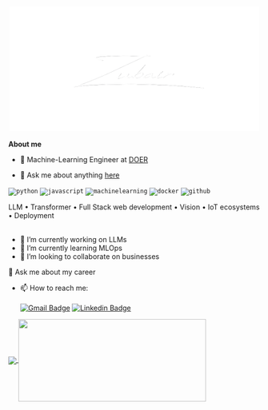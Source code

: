 <p align="center"><a href="https://zubaircrackscode.github.io"><img height="250px" width="500px" alt="Hello, I'm Zubair. I do open source!" src="./assets/gh-readme-header-transparent.png" /></a></p>


**About me**

- 💼 Machine-Learning Engineer at [DOER](http://doer.com.bd/)

- 💬 Ask me about anything [here](https://github.com/ZubairCracksCode/ZubairCracksCode/issues)

<code><img height="40" alt="python" src="https://img.icons8.com/?size=100&id=hZvpN3zV45Yf&format=png&color=000000"></code>
<code><img height="40" alt="javascript" src="https://img.icons8.com/?size=100&id=Nkym0Ujb8VGI&format=png&color=000000"></code>
<code><img height="40" alt="machinelearning" src="https://img.icons8.com/?size=100&id=66365&format=png&color=000000"></code>
<code><img height="40" alt="docker" src="https://img.icons8.com/?size=100&id=zFAYIdFZlGxP&format=png&color=000000"></code>
<code><img height="40" alt="github" src="https://img.icons8.com/?size=100&id=1kYzi9NIypqq&format=png&color=000000"></code>

LLM &bull; Transformer &bull; Full Stack web development &bull; Vision &bull; IoT ecosystems &bull; Deployment
<br> </br>
<!--
[![Gmail Badge](https://img.shields.io/badge/-Mail%20Me-c14438?style=flat&logo=Gmail&logoColor=white)](mailto:zubairazimmiazi@gmail.com) 
[![Linkedin Badge](https://img.shields.io/badge/-LinkedIn-0072b1?style=flat&logo=Linkedin&logoColor=white)](https://www.linkedin.com/in/zubair-azim-miazi/) [![Twitter Badge](https://img.shields.io/badge/Twitter-1DA1F2?style=flat&logo=twitter&logoColor=white)](https://twitter.com/not_bot_c) [![Reddit Badge](https://img.shields.io/badge/Reddit-FF4500?style=flat&logo=reddit&logoColor=white)](https://www.reddit.com/user/Dependent-Setting-12/) [![Facebook Badge](https://img.shields.io/badge/Facebook-1877F2?style=flat&logo=facebook&logoColor=white)](https://www.facebook.com/ZubairAzimMiazi/)
-->
<!--
**ZubairAzimMiazi/ZubairAzimMiazi** is a ✨ _special_ ✨ repository because its `README.md` (this file) appears on your GitHub profile.

Here are some ideas to get you started:

- 🔭 I’m currently working on ...
- 🌱 I’m currently learning ...
- 👯 I’m looking to collaborate on ...
- 🤔 I’m looking for help with ...
- 💬 Ask me about ...
- 📫 How to reach me: ...
- 😄 Pronouns: ...
- ⚡ Fun fact: ...
-->
- 🔭 I’m currently working on LLMs
- 🌱 I’m currently learning MLOps
- 👯 I’m looking to collaborate on businesses
  
💬 Ask me about my career
- 📫 How to reach me:
<br> </br>
[![Gmail Badge](https://img.shields.io/badge/-Mail%20Me-c14438?style=flat&logo=Gmail&logoColor=white)](mailto:zubairazimmiazi@gmail.com) 
[![Linkedin Badge](https://img.shields.io/badge/-LinkedIn-0072b1?style=flat&logo=Linkedin&logoColor=white)](https://www.linkedin.com/in/zubair-azim-miazi/)

<a href="https://github.com/anuraghazra/github-readme-stats">
  <img align="center" src="https://github-readme-stats.vercel.app/api?username=ZubairAzimMiazi&theme=onedark&count_private=true&show_icons=true" width="420px" />
</a>
<a href="https://github.com/anuraghazra/github-readme-stats">
  <img align="center" src="https://github-readme-stats.vercel.app/api/top-langs/?username=ZubairAzimMiazi&layout=compact&count_private=true&theme=onedark&count_private=true&show_icons=true" height="165px" width="375px" />
</a>

<!--
<a href="https://github.com/anuraghazra/github-readme-stats">
  <img align="center" src="https://github-readme-stats.vercel.app/api/pin/?username=anuraghazra&repo=github-readme-stats&theme=buefy" />
</a>
<a href="https://github.com/anuraghazra/anuraghazra.github.io">
  <img align="center" src="https://github-readme-stats.vercel.app/api/pin/?username=anuraghazra&repo=anuraghazra.github.io&theme=buefy" />
</a>
-->

<br />
<br />
